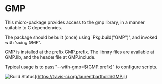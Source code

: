 # GMP

This micro-package provides access to the gmp library, in a manner suitable to C dependencies.

The package should be built (once) using `Pkg.build("GMP")', and invoked with 'using GMP'.

GMP is installed at the prefix GMP.prefix. The library files are available at GMP.lib, and the header file at GMP.include.

Typical usage is to pass "--with-gmp=$(GMP.prefix)" to configure scripts.

![Build Status](https://travis-ci.org/laurentbartholdi/GMP.jl.svg?branch=master)](https://travis-ci.org/laurentbartholdi/GMP.jl)
